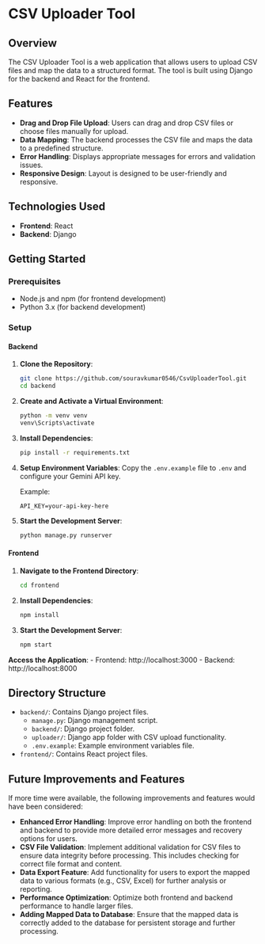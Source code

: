 # CSV Uploader Tool

## Overview
The CSV Uploader Tool is a web application that allows users to upload CSV files and map the data to a structured format. The tool is built using Django for the backend and React for the frontend.

## Features
- **Drag and Drop File Upload**: Users can drag and drop CSV files or choose files manually for upload.
- **Data Mapping**: The backend processes the CSV file and maps the data to a predefined structure.
- **Error Handling**: Displays appropriate messages for errors and validation issues.
- **Responsive Design**: Layout is designed to be user-friendly and responsive.

## Technologies Used
- **Frontend**: React
- **Backend**: Django

## Getting Started

### Prerequisites
- Node.js and npm (for frontend development)
- Python 3.x (for backend development)

### Setup

#### Backend
1. **Clone the Repository**:
    ```bash
    git clone https://github.com/souravkumar0546/CsvUploaderTool.git
    cd backend
    ```

2. **Create and Activate a Virtual Environment**:
    ```bash
    python -m venv venv
    venv\Scripts\activate
    ```

3. **Install Dependencies**:
    ```bash
    pip install -r requirements.txt
    ```

4. **Setup Environment Variables**:
    Copy the `.env.example` file to `.env` and configure your  Gemini API key.

    Example:
    ```env
    API_KEY=your-api-key-here
    ```

5. **Start the Development Server**:
    ```bash
    python manage.py runserver
    ```

#### Frontend
1. **Navigate to the Frontend Directory**:
    ```bash
    cd frontend
    ```

2. **Install Dependencies**:
    ```bash
    npm install
    ```

3. **Start the Development Server**:
    ```bash
    npm start
    ```


**Access the Application**:
    - Frontend: http://localhost:3000
    - Backend: http://localhost:8000

## Directory Structure
- `backend/`: Contains Django project files.
  - `manage.py`: Django management script.
  - `backend/`: Django project folder.
  - `uploader/`: Django app folder with CSV upload functionality.
  - `.env.example`: Example environment variables file.
- `frontend/`: Contains React project files.

## Future Improvements and Features
If more time were available, the following improvements and features would have been considered:

- **Enhanced Error Handling**: Improve error handling on both the frontend and backend to provide more detailed error messages and recovery options for users.
- **CSV File Validation**: Implement additional validation for CSV files to ensure data integrity before processing. This includes checking for correct file format and content.
- **Data Export Feature**: Add functionality for users to export the mapped data to various formats (e.g., CSV, Excel) for further analysis or reporting.
- **Performance Optimization**: Optimize both frontend and backend performance to handle larger files.
- **Adding Mapped Data to Database**: Ensure that the mapped data is correctly added to the database for persistent storage and further processing.
